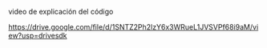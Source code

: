 video de explicación del código

https://drive.google.com/file/d/1SNTZ2Ph2lzY6x3WRueL1JVSVPf68i9aM/view?usp=drivesdk

